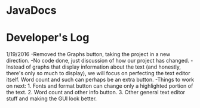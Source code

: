 # JavaDocs
# Developer's Log

1/19/2016
-Removed the Graphs button, taking the project in a new direction.
-No code done, just discussion of how our project has changed.
-Instead of graphs that display information about the text (and honestly, there's only so much to display), we will focus on perfecting the text editor itself. Word count and such can perhaps be an extra button.
-Things to work on next: 1. Fonts and format button can change only a highlighted portion of the text. 2. Word count and other info button. 3. Other general text editor stuff and making the GUI look better.
